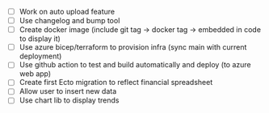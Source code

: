 - [ ] Work on auto upload feature
- [ ] Use changelog and bump tool
- [ ] Create docker image (include git tag -> docker tag -> embedded in code to display it)
- [ ] Use azure bicep/terraform to provision infra (sync main with current deployment)
- [ ] Use github action to test and build automatically and deploy (to azure web app)
- [ ] Create first Ecto migration to reflect financial spreadsheet
- [ ] Allow user to insert new data
- [ ] Use chart lib to display trends